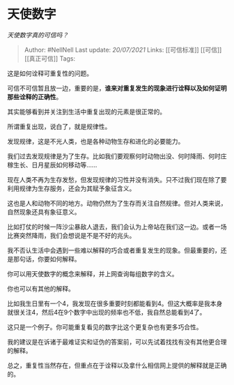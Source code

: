 # 天使数字
*天使数字真的可信吗？*

> Author: #NellNell 
Last update: *20/07/2021* 
Links: [[可信标准]] [[可信]] [[真正可信]] 
Tags:   
  

这是如何诠释可重复性的问题。

可信不可信暂且放一边，重要的是，**谁来对重复发生的现象进行诠释以及如何证明那些诠释的正确性**。

其实能够看到并关注到生活中重复出现的元素是很正常的。

所谓重复出现，说白了，就是规律性。

发现规律，这是不光人类，也是各种动物生存和进化的必要能力。

我们过去发现规律是为了生存。比如我们要观察何时动物出没、何时降雨、何时庄稼生长、日月星辰如何移动等……

现在人类不再为生存发愁，但发现规律的习性并没有消失。只不过我们现在除了要利用规律为生存服务，还会为其赋予象征含义。

这也是人和动物不同的地方。动物仍然为了生存而关注自然规律。但对人类来说，自然现象还具有象征意义。

比如打仗的时候一阵沙尘暴敌人退去，我们会认为上帝站在我们这一边。或者一场比赛突然降雨，我们会想说是不是不好的兆头。

我不否认生活中会遇到一些难以解释的巧合或者重复发生的现象。但最重要的，还是那句话，你要如何解释。

你可以用天使数字的概念来解释，并上网查询每组数字的含义。

你也可以有其他的解释。

比如我生日里有一个4，我发现在很多重要时刻都能看到4。但这大概率是我本身就很关注4，然后4在9个数字中出现的频率也不低，我自然总能看到4了。

这只是一个例子。你可能重复看见的数字比这个更复杂也有更多巧合性。

我的建议是在诉诸于最难证实和证伪的答案前，可以先试着找找有没有其他更合理的解释。

总之，重复性当然存在，但重点在于诠释以及拿什么相信网上提供的解释就是正确的。